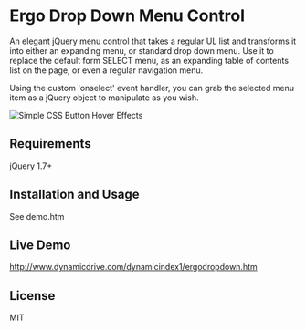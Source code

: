 # Ergo Drop Down Menu Control
An elegant jQuery menu control that takes a regular UL list and transforms it into either an expanding menu, or standard drop down menu. Use it to replace the default form SELECT menu, as an expanding table of contents list on the page, or even a regular navigation menu.

Using the custom 'onselect' event handler, you can grab the selected menu item as a jQuery object to manipulate as you wish.

![Simple CSS Button Hover Effects](css-submit-button-hover-effects.jpg?raw=true "Simple CSS Button Hover Effects")

## Requirements ##

jQuery 1.7+

## Installation and Usage ##

See demo.htm

## Live Demo ##

http://www.dynamicdrive.com/dynamicindex1/ergodropdown.htm

## License ##

MIT
